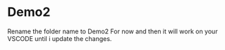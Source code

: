 # Demo2
Rename the folder name to Demo2 For now and then it will work on your VSCODE until i update the changes.
